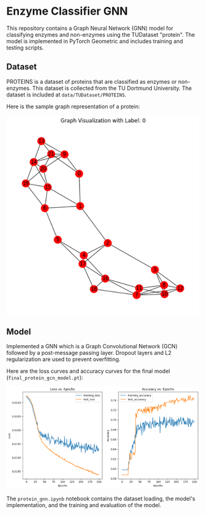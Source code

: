 # Enzyme Classifier GNN

This repository contains a Graph Neural Network (GNN) model for classifying enzymes and non-enzymes using the TUDataset "protein". The model is implemented in PyTorch Geometric and includes training and testing scripts.

## Dataset

PROTEINS is a dataset of proteins that are classified as enzymes or non-enzymes. This dataset is collected from the TU Dortmund University. The dataset is included at `data/TUDataset/PROTEINS`.

Here is the sample graph representation of a protein:

![Sample Graph](images/graph_representation.png)

## Model

Implemented a GNN which is a Graph Convolutional Network (GCN) followed by a post-message passing layer. Dropout layers and L2 regularization are used to prevent overfitting.

Here are the loss curves and accuracy curves for the final model (`final_protein_gcn_model.pt`):

![Loss and Accuracy Curves](images/loss_accuracy_curves.png)

The `protein_gnn.ipynb` notebook contains the dataset loading, the model's implementation, and the training and evaluation of the model.


